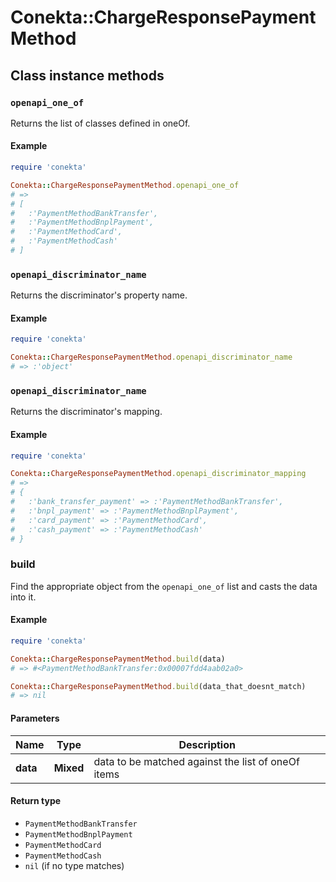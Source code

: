# Conekta::ChargeResponsePaymentMethod

## Class instance methods

### `openapi_one_of`

Returns the list of classes defined in oneOf.

#### Example

```ruby
require 'conekta'

Conekta::ChargeResponsePaymentMethod.openapi_one_of
# =>
# [
#   :'PaymentMethodBankTransfer',
#   :'PaymentMethodBnplPayment',
#   :'PaymentMethodCard',
#   :'PaymentMethodCash'
# ]
```

### `openapi_discriminator_name`

Returns the discriminator's property name.

#### Example

```ruby
require 'conekta'

Conekta::ChargeResponsePaymentMethod.openapi_discriminator_name
# => :'object'
```

### `openapi_discriminator_name`

Returns the discriminator's mapping.

#### Example

```ruby
require 'conekta'

Conekta::ChargeResponsePaymentMethod.openapi_discriminator_mapping
# =>
# {
#   :'bank_transfer_payment' => :'PaymentMethodBankTransfer',
#   :'bnpl_payment' => :'PaymentMethodBnplPayment',
#   :'card_payment' => :'PaymentMethodCard',
#   :'cash_payment' => :'PaymentMethodCash'
# }
```

### build

Find the appropriate object from the `openapi_one_of` list and casts the data into it.

#### Example

```ruby
require 'conekta'

Conekta::ChargeResponsePaymentMethod.build(data)
# => #<PaymentMethodBankTransfer:0x00007fdd4aab02a0>

Conekta::ChargeResponsePaymentMethod.build(data_that_doesnt_match)
# => nil
```

#### Parameters

| Name | Type | Description |
| ---- | ---- | ----------- |
| **data** | **Mixed** | data to be matched against the list of oneOf items |

#### Return type

- `PaymentMethodBankTransfer`
- `PaymentMethodBnplPayment`
- `PaymentMethodCard`
- `PaymentMethodCash`
- `nil` (if no type matches)

